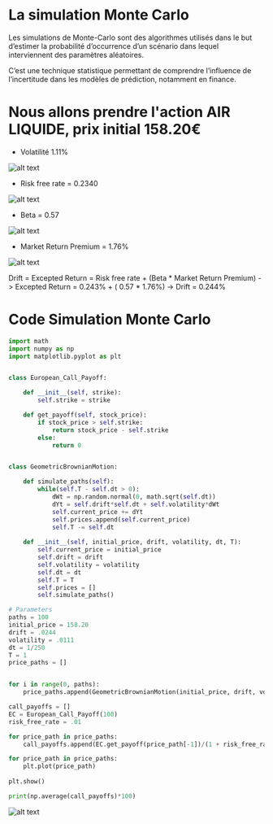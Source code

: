 # La simulation Monte Carlo

 Les simulations de Monte-Carlo sont des algorithmes utilisés dans le but d’estimer la probabilité d’occurrence d’un scénario dans lequel interviennent des paramètres aléatoires. 
 
 C’est une technique statistique permettant de comprendre l’influence de l’incertitude dans les modèles de prédiction, notamment en finance.


# Nous allons prendre l'action AIR LIQUIDE, prix  initial 158.20€

* Volatilité 1.11%
 
![alt text](https://i.ibb.co/FYXdLJV/screen2.png)

* Risk free rate = 0.2340

![alt text](https://i.ibb.co/4fd2J5d/taux-sans-risque.png)

* Beta = 0.57

![alt text](https://i.ibb.co/Hgm0wdc/beta.png)

* Market Return Premium = 1.76%

![alt text](https://i.ibb.co/sg63S3s/market-return-premium.png)

Drift = Excepted Return = Risk free rate + (Beta * Market Return Premium)
                        -> Excepted Return = 0.243% + ( 0.57 * 1.76%)
                        -> Drift = 0.244%

# Code Simulation Monte Carlo

```python
import math
import numpy as np
import matplotlib.pyplot as plt


class European_Call_Payoff:

    def __init__(self, strike):
        self.strike = strike

    def get_payoff(self, stock_price):
        if stock_price > self.strike:
            return stock_price - self.strike
        else:
            return 0


class GeometricBrownianMotion:

    def simulate_paths(self):
        while(self.T - self.dt > 0):
            dWt = np.random.normal(0, math.sqrt(self.dt))  
            dYt = self.drift*self.dt + self.volatility*dWt 
            self.current_price += dYt  
            self.prices.append(self.current_price)  
            self.T -= self.dt 
            
    def __init__(self, initial_price, drift, volatility, dt, T):
        self.current_price = initial_price      
        self.drift = drift
        self.volatility = volatility
        self.dt = dt
        self.T = T
        self.prices = []
        self.simulate_paths()

# Parameters
paths = 100
initial_price = 158.20
drift = .0244
volatility = .0111
dt = 1/250
T = 1
price_paths = []


for i in range(0, paths):
    price_paths.append(GeometricBrownianMotion(initial_price, drift, volatility, dt, T).prices)

call_payoffs = []
EC = European_Call_Payoff(100)
risk_free_rate = .01

for price_path in price_paths:
    call_payoffs.append(EC.get_payoff(price_path[-1])/(1 + risk_free_rate))  

for price_path in price_paths:
    plt.plot(price_path)  
    
plt.show()

print(np.average(call_payoffs)*100) 

```

![alt text](https://www.zupimages.net/up/22/04/sibi.png)



